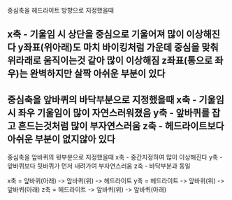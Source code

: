 중심축을 헤드라이트 방향으로 지정했을때

x축 - 기울임 시 상단을 중심으로 기울어져 많이 이상해진다
y좌표(위아래)도 마치 바이킹처럼 가운데 중심을 맞춰 위라래로 움직이는것 같아 많이 이상해짐
z좌표(통으로 좌우)는 완벽하지만 살짝 아쉬운 부분이 있다
------------------------------------------------------------------------------------
중심축을 앞바퀴의 바닥부분으로 지정했을때
x축 - 기울임시 좌우 기울임이 많이 자연스러워졌음
y축 - 앞바퀴를 잡고 흔드는것처럼 많이 부자연스러움
z축 - 헤드라이트보다 아쉬운 부분이 없지않아 있다
------------------------------------------------------------------------------------
중심축을 앞바퀴의 윗부분으로 지정했을때
x축 - 중간지정하여 많이 이상해진다
y축 - 앞바퀴보다 뒷바퀴가 먼저 내려가여 부자연스러움
z축 - 바닥부분과 동일

x축 = 앞바퀴(아래) -> 앞바퀴(위) -> 헤드라이트
y축 = 헤드라이트 -> 앞바퀴(위) -> 앞바퀴(아래)
z축 = 헤드라이트 -> 앞바퀴(위) -> 앞바퀴(아래)
